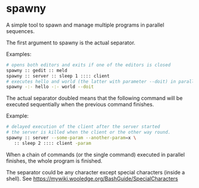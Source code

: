 # spawny
A simple tool to spawn and manage multiple programs in parallel sequences. 

The first argument to spawny is the actual separator.

Examples:
```sh
# opens both editors and exits if one of the editors is closed
spawny :: gedit :: meld
spawny :: server :: sleep 1 :::: client
# executes hello and world (the latter with parameter --doit) in parallel
spawny -:- hello -:- world --doit
```

The actual separator doubled means that the following command will be executed sequentially when the previous command finishes.

Example:
```sh
# delayed execution of the client after the server started
# the server is killed when the client or the other way round.
spawny :: server --some-param --another-param=x \
   :: sleep 2 :::: client -param
```

When a chain of commands (or the single command) executed in parallel finishes, the whole
program is finished.
          

The separator could be any character except special characters (inside a shell).
See https://mywiki.wooledge.org/BashGuide/SpecialCharacters
